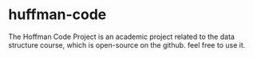 # huffman-code
The Hoffman Code Project is an academic project related to the data structure course, which is open-source on the github.
feel free to use it.
